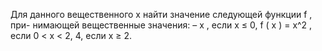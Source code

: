  Для данного вещественного x найти значение следующей функции f , при-
 нимающей вещественные значения:
 					– x , если x ≤ 0,
 f ( x ) =		x^2 , если 0 < x < 2,
 					4, если x ≥ 2.
